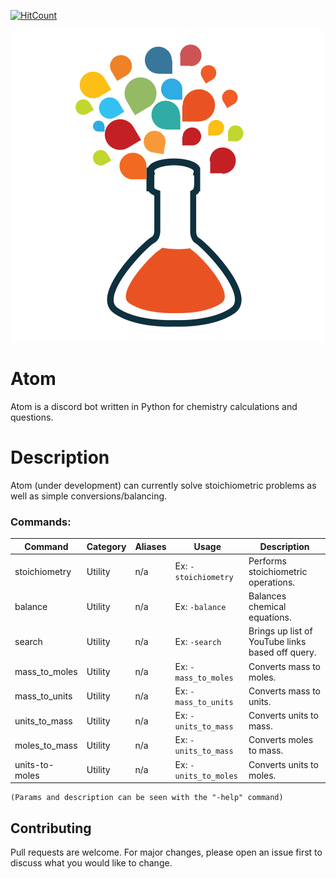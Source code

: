 [![HitCount](http://hits.dwyl.com/{sam-shridhar1950f}/{atom-py}.svg)](http://hits.dwyl.com/{sam-shridhar1950f}/{atom-py})
<p align="center">
  <img src="logo.png"/>
</p>

# Atom

Atom is a discord bot written in Python for chemistry calculations and questions.


# Description
Atom (under development) can currently solve stoichiometric problems as well as simple conversions/balancing.



### Commands: 
| Command  | Category | Aliases          | Usage                                                         | Description                                        |
|----------|----------|------------------|---------------------------------------------------------------|----------------------------------------------------|
  stoichiometry   | Utility  | n/a              | Ex: `-stoichiometry`                                                    | Performs stoichiometric operations.  |
| balance     | Utility  | n/a              | Ex: `-balance`                                                    | Balances chemical equations.                           |
| search  | Utility  | n/a              | Ex: ```-search```                                                 | Brings up list of YouTube links based off query. |
| mass_to_moles | Utility  | n/a              | Ex: `-mass_to_moles`                                                | Converts mass to moles.      |
| mass_to_units  | Utility  | n/a              | Ex: `-mass_to_units`                                                  | Converts mass to units.   |
| units_to_mass | Utility  | n/a | Ex: `-units_to_mass`                                                | Converts units to mass.                 |
| moles_to_mass     |     Utility     |       n/a        |                          Ex: `-units_to_mass`                                       |            Converts moles to mass.                                        |
| units-to-moles      |     Utility     |       n/a          |                           Ex: `-units_to_moles`                                     |   Converts units to moles.

```
(Params and description can be seen with the "-help" command)
```

## Contributing
Pull requests are welcome. For major changes, please open an issue first to discuss what you would like to change.
